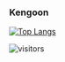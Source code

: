 ### Kengoon
<!-- [![Kengoon's GitHub stats](https://github-readme-stats.vercel.app/api?username=kengoon&show_icons=true&theme=algolia&count_private=true)](https://github.com/anuraghazra/github-readme-stats)

![](https://github-profile-summary-cards.vercel.app/api/cards/profile-details?username=kengoon&theme=default) -->

[![Top Langs](https://github-readme-stats.vercel.app/api/top-langs/?username=kengoon&theme=algolia)](https://github.com/anuraghazra/github-readme-stats)

![visitors](https://visitor-badge.laobi.icu/badge?page_id=kengoon.readme)
<!--
**kengoon/kengoon** is a ✨ _special_ ✨ repository because its `README.md` (this file) appears on your GitHub profile.

Here are some ideas to get you started:

- 🔭 I’m currently working on ...
- 🌱 I’m currently learning ...
- 👯 I’m looking to collaborate on ...
- 🤔 I’m looking for help with ...
- 💬 Ask me about ...
- 📫 How to reach me: ...
- 😄 Pronouns: ...
- ⚡ Fun fact: ...
-->
